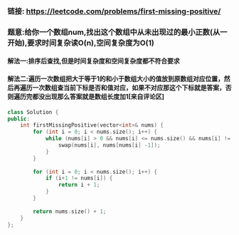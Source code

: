 ### 链接: https://leetcode.com/problems/first-missing-positive/

### 题意:给你一个数组num,找出这个数组中从未出现过的最小正数(从一开始),要求时间复杂读O(n),空间复杂度为O(1)

#### 解法一:排序后查找,但是时间复杂度和空间复杂度都不符合要求

#### 解法二:遍历一次数组把大于等于1的和小于数组大小的值放到原数组对应位置，然后再遍历一次数组查当前下标是否和值对应，如果不对应那这个下标就是答案，否则遍历完都没出现那么答案就是数组长度加1[来自评论区]

```c++
class Solution {
public:
    int firstMissingPositive(vector<int>& nums) {        
        for (int i = 0; i < nums.size(); i++) {
            while (nums[i] > 0 && nums[i] <= nums.size() && nums[i] != nums[nums[i] - 1]) {
                swap(nums[i], nums[nums[i] -1]);
            }
        }
        
        for (int i = 0; i < nums.size(); i++) {
            if (i+1 != nums[i]) {
                return i + 1;
            }                
        }
        
        return nums.size() + 1;
    }
}; 
```

